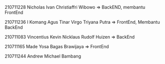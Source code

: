 
210711228 Nicholas Ivan Christiaffri Wibowo => BackEND, membantu FrontEnd

210711236 I Komang Agus Tinar Virgo Triyana Putra => FrontEnd, Membantu BackEnd

210711083 Vincentius Kevin Nicklaus Rudolf Huizen => BackEnd

210711165 Made Yosa Bagas Brawijaya => FrontEnd

210711244 Andrew Michael Bambang 
